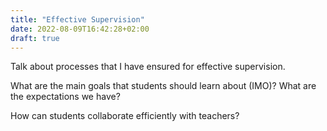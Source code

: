 ```yaml
---
title: "Effective Supervision"
date: 2022-08-09T16:42:28+02:00
draft: true
---
```


Talk about processes that I have ensured for effective supervision.

What are the main goals that students should learn about (IMO)?
What are the expectations we have?

How can students collaborate efficiently with teachers?